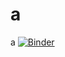 # a
a
[![Binder](https://mybinder.org/badge_logo.svg)](https://mybinder.org/v2/gh/zick142/a/master)
